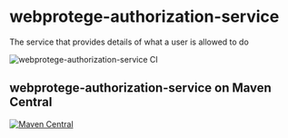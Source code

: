 # webprotege-authorization-service
The service that provides details of what a user is allowed to do

![webprotege-authorization-service CI](https://github.com/protegeproject/webprotege-authorization-service/actions/workflows/ci.yaml/badge.svg)

## webprotege-authorization-service on Maven Central

[![Maven Central](https://maven-badges.herokuapp.com/maven-central/edu.stanford.protege/webprotege-authorization-service/badge.svg)](https://maven-badges.herokuapp.com/maven-central/edu.stanford.protege/webprotege-authorization-service)

